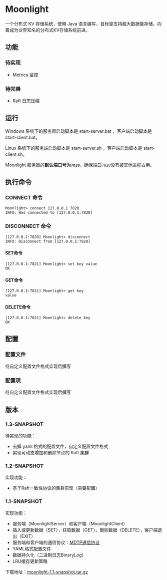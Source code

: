 # Moonlight

一个分布式 KV 存储系统，使用 Java 语言编写，目标是支持超大数据量存储，向着成为业界知名的分布式KV存储系统前进。

## 功能

### 待实现

- Metrics 监控

### 待完善

- Raft 日志压缩

## 运行

Windows 系统下的服务器启动脚本是 start-server.bat ，客户端启动脚本是 start-client.bat。

Linux 系统下的服务端启动脚本是 start-server.sh ，客户端启动脚本是 start-client.sh。

Moonlight 服务器的**默认端口号为`7820`**，确保端口`7820`没有被其他进程占用。

## 执行命令

### CONNECT 命令

```shell
Moonlight> connect 127.0.0.1 7820
INFO: Has connected to [127.0.0.1:7820]
```

### DISCONNECT 命令

```shell
[127.0.0.1:7820] Moonlight> disconnect
INFO: Disconnect from [127.0.0.1:7820]
```

#### SET命令

```shell
[127.0.0.1:7821] Moonlight> set key value
OK
```

#### GET命令

```shell
[127.0.0.1:7821] Moonlight> get key
value
```

#### DELETE命令

```shell
[127.0.0.1:7821] Moonlight> delete key
OK
```

## 配置

### 配置文件

待自定义配置文件格式实现后撰写

### 配置项

待自定义配置文件格式实现后撰写

## 版本

### 1.3-SNAPSHOT

待实现的功能：

- 去掉 yaml 格式的配置文件，自定义配置文件格式
- 实现可动态增加和删除节点的 Raft 集群

### 1.2-SNAPSHOT

实现功能：

- 基于Raft一致性协议的集群实现（需要配置）

### 1.1-SNAPSHOT

实现功能：

- 服务端（MoonlightServer）和客户端（MoonlightClient）
- 插入或更新数据（SET），获取数据（GET），删除数据（DELETE），客户端退出（EXIT）
- 服务端和客户端的通信协议：[MDTP通信协议](MDTP.md)
- YAML格式配置文件
- 数据持久化（二进制日志BinaryLog）
- LRU缓存更新策略

下载地址：[moonlight-1.1-snapshot.tar.gz](https://github.com/ECUST-CST163-ZhangBaiLi/moonlight/releases/download/1.1-SNAPSHOT/moonlight-1.1-snapshot.tar.gz)